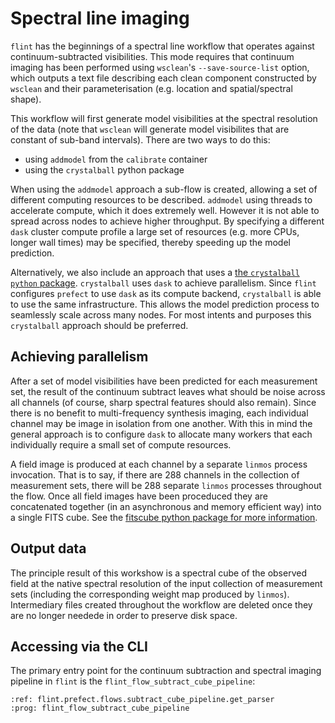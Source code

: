 # Spectral line imaging

`flint` has the beginnings of a spectral line workflow that operates against continuum-subtracted visibilities. This mode requires that continuum imaging has been performed using `wsclean`'s `--save-source-list` option, which outputs a text file describing each clean component constructed by `wsclean` and their parameterisation (e.g. location and spatial/spectral shape).

This workflow will first generate model visibilities at the spectral resolution of the data (note that `wsclean` will generate model visibilites that are constant of sub-band intervals). There are two ways to do this:

- using `addmodel` from the `calibrate` container
- using the `crystalball` python package

When using the `addmodel` approach a sub-flow is created, allowing a set of different computing resources to be described. `addmodel` using threads to accelerate compute, which it does extremely well. However it is not able to spread across nodes to achieve higher throughput. By specifying a different `dask` cluster compute profile a large set of resources (e.g. more CPUs, longer wall times) may be specified, thereby speeding up the model prediction.

Alternatively, we also include an approach that uses a [the `crystalball` `python` package](https://github.com/caracal-pipeline/crystalball).  `crystalball` uses `dask` to achieve parallelism. Since `flint` configures `prefect` to use `dask` as its compute backend, `crystalball` is able to use the same infrastructure. This allows the model prediction process to seamlessly scale across many nodes. For most intents and purposes this `crystalball` approach should be preferred.

## Achieving parallelism

After a set of model visibilities have been predicted for each measurement set, the result of the continuum subtract leaves what should be noise across all channels (of course, sharp spectral features should also remain). Since there is no benefit to multi-frequency synthesis imaging, each individual channel may be image in isolation from one another. With this in mind the general approach is to configure `dask` to allocate many workers that each individually require  a small set of compute resources.

A field image is produced at each channel by a separate `linmos` process invocation. That is to say, if there are 288 channels in the collection of measurement sets, there will be 288 separate  `linmos` processes throughout the flow. Once all field images have been proceduced they are concatenated together (in an asynchronous and memory efficient way) into a single FITS cube. See the [fitscube python package for more information](https://github.com/alecthomson/fitscube).

## Output data

The principle result of this workshow is a spectral cube of the observed field at the native spectral resolution of the input collection of measurement sets (including the corresponding weight map produced by `linmos`). Intermediary files created throughout the workflow are deleted once they are no longer needede in order to preserve disk space.

## Accessing via the CLI

The primary entry point for the continuum subtraction and spectral imaging pipeline in `flint` is the `flint_flow_subtract_cube_pipeline`:

```{argparse}
:ref: flint.prefect.flows.subtract_cube_pipeline.get_parser
:prog: flint_flow_subtract_cube_pipeline
```

